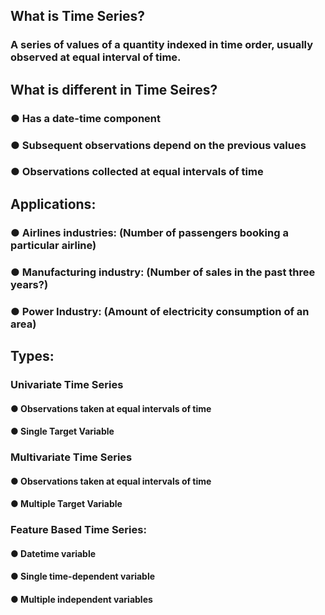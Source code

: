 ## What is Time Series?

### A series of values of a quantity indexed in time order, usually observed at equal interval of time.

## What is different in Time Seires?

### ● Has a date-time component
### ● Subsequent observations depend on the previous values
### ● Observations collected at equal intervals of time

## Applications: 

### ● Airlines industries: (Number of passengers booking a particular airline)
### ● Manufacturing industry: (Number of sales in the past three years?)
### ● Power Industry: (Amount of electricity consumption of an area)

## Types:

### Univariate Time Series
#### ● Observations taken at equal intervals of time 
#### ● Single Target Variable

### Multivariate Time Series
#### ● Observations taken at equal intervals of time 
#### ● Multiple Target Variable

 ### Feature Based Time Series:
#### ● Datetime variable
#### ● Single time-dependent variable
#### ● Multiple independent variables

